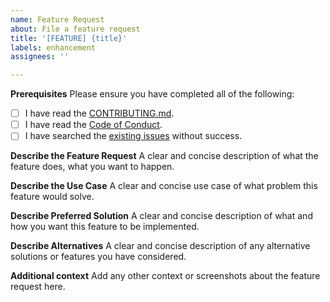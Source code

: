 ```yaml
---
name: Feature Request
about: File a feature request
title: '[FEATURE] {title}'
labels: enhancement
assignees: ''

---
```

**Prerequisites**
Please ensure you have completed all of the following:
- [ ] I have read the [CONTRIBUTING.md](../../blob/master/CONTRIBUTING.md).
- [ ] I have read the [Code of Conduct](../../blob/master/CODE_OF_CONDUCT.md).
- [ ] I have searched the [existing issues](https://github.com/N-Tek/mathML2dtd/issues?q=is%3Aissue+label%3Aenhancement) without success.

**Describe the Feature Request**
A clear and concise description of what the feature does, what you want to happen.

**Describe the Use Case**
A clear and concise use case of what problem this feature would solve.

**Describe Preferred Solution**
A clear and concise description of what and how you want this feature to be implemented.

**Describe Alternatives**
A clear and concise description of any alternative solutions or features you have considered.

**Additional context**
Add any other context or screenshots about the feature request here.
